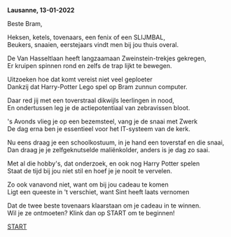 **Lausanne, 13-01-2022**



Beste Bram,                     


Heksen, ketels, tovenaars, een fenix of een SLIJMBAL,  
Beukers, snaaien, eerstejaars vindt men bij jou thuis overal.  

De Van Hasseltlaan heeft langzaamaan Zweinstein-trekjes gekregen,  
Er kruipen spinnen rond en zelfs de trap lijkt te bewegen.  

Uitzoeken hoe dat komt vereist niet veel geploeter  
Dankzij dat Harry-Potter Lego spel op Bram zunnun computer.  

Daar red jij met een toverstraal dikwijls leerlingen in nood,  
En ondertussen leg je de actiepotentiaal van zebravissen bloot.  

's Avonds vlieg je op een bezemsteel, vang je de snaai met Zwerk  
De dag erna ben je essentieel voor het IT-systeem van de kerk.  

Nu eens draag je een schoolkostuum, in je hand een toverstaf en die snaai,  
Dan draag je je zelfgeknutselde maliënkolder, anders is je dag zo saai.  

Met al die hobby's, dat onderzoek, en ook nog Harry Potter spelen  
Staat de tijd bij jou niet stil en hoef je je nooit te vervelen.  

Zo ook vanavond niet, want om bij jou cadeau te komen  
Ligt een queeste in 't verschiet, want Sint heeft laats vernomen

Dat de twee beste tovenaars klaarstaan om je cadeau in te winnen.  
Wil je ze ontmoeten? Klink dan op START om te beginnen!  

  
  
[START](./start.md)
